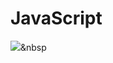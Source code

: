 # JavaScript
<img src="https://cdn.jsdelivr.net/gh/devicons/devicon/icons/javascript/javascript-original.svg" />&nbsp
